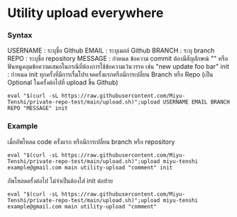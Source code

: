 # Utility upload everywhere

### Syntax

USERNAME : ระบุชื่อ Github
EMAIL : ระบุเมลล์ Github
BRANCH : ระบุ branch
REPO : ระบุชื่อ repository
MESSAGE : กำหนด ข้อความ commit ต้องมีสัญลักษณ์ "" หรือ ฟันหนูคลุมข้อความเสมอในกรณีที่ต้องการใช้ข้อความเว้นวรรค เช่น "new update foo bar"
init : กำหนด init ทุกครั้งที่มีการเรื่มโปรเจคครั้งแรกหรือมีการเปลี่ยน Branch หรือ Repo (เป็น Optional ในครั้งต่อไปที่ upload ขึ้น Github)

```
eval "$(curl -sL https://raw.githubusercontent.com/Miyu-Tenshi/private-repo-test/main/upload.sh)";upload USERNAME EMAIL BRANCH REPO "MESSAGE" init
```

### Example

เมื่ออัพโหลด code ครั้งแรก หรือมีการเปลี่ยน branch หรือ repository

```
eval "$(curl -sL https://raw.githubusercontent.com/Miyu-Tenshi/private-repo-test/main/upload.sh)";upload miyu-tenshi example@gmail.com main utility-upload "comment" init
```

อัพโหลดครั้งต่อไป ไม่จำเป็นต้องใส่ init ต่อท้าย

```
eval "$(curl -sL https://raw.githubusercontent.com/Miyu-Tenshi/private-repo-test/main/upload.sh)";upload miyu-tenshi example@gmail.com main utility-upload "comment"
```
